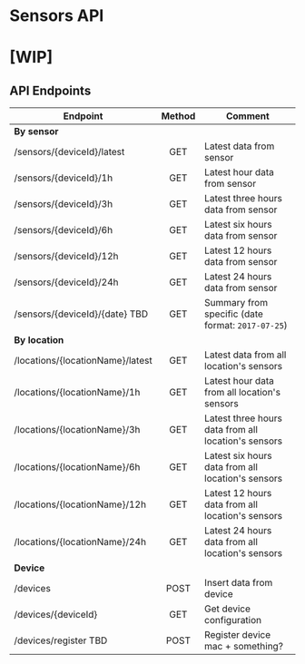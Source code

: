 # Sensors API

# [WIP]

## API Endpoints

| Endpoint | Method | Comment |
| ---| :---: | --- |
| **By sensor** |
| /sensors/{deviceId}/latest | GET | Latest data from sensor |
| /sensors/{deviceId}/1h | GET | Latest hour data from sensor |
| /sensors/{deviceId}/3h | GET | Latest three hours data from sensor |
| /sensors/{deviceId}/6h | GET | Latest six hours data from sensor |
| /sensors/{deviceId}/12h | GET | Latest 12 hours data from sensor |
| /sensors/{deviceId}/24h | GET | Latest 24 hours data from sensor |
| /sensors/{deviceId}/{date} TBD | GET | Summary from specific (date format: `2017-07-25`) |
| **By location** |
| /locations/{locationName}/latest | GET | Latest data from all location's sensors |
| /locations/{locationName}/1h | GET | Latest hour data from all location's sensors |
| /locations/{locationName}/3h | GET | Latest three hours data from all location's sensors |
| /locations/{locationName}/6h | GET | Latest six hours data from all location's sensors |
| /locations/{locationName}/12h | GET | Latest 12 hours data from all location's sensors |
| /locations/{locationName}/24h | GET | Latest 24 hours data from  all location's sensors |
| **Device** |
| /devices | POST | Insert data from device |
| /devices/{deviceId} | GET | Get device configuration |
| /devices/register TBD| POST | Register device mac + something? |

